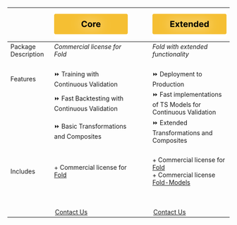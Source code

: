 <table class="tg">
<thead>
<tr>
  <th></th>
  <th><img alt='Core' src='../../images/product_diagrams/pricing-core.svg'></th>
  <th></th>
  <th style="text-align:left"><img alt='Extended' src='../../images/product_diagrams/pricing-extended.svg'></th>
</thead>
<tbody>
  <tr>
    <td> Package Description</td>
    <td><span style="font-style:italic">Commercial license for Fold</span></td>
    <td></td>
    <td><span style="font-style:italic">Fold with extended functionality</span></td>
  </tr>
  <!-- There is an invisible character below -->
  <tr><td>　</td></tr>
  <tr>
    <td> Features</td>
    <td>⏩ Training with Continuous Validation</td>
    <td></td>
    <td>⏩ Deployment to Production</td>
  </tr>
  <tr>
    <td> </td>
    <td>⏩ Fast Backtesting with Continuous Validation</td>
    <td></td>
    <td>⏩ Fast implementations of TS Models for Continuous Validation</td>
  </tr>
  <tr>
    <td> </td>
    <td>⏩ Basic Transformations and Composites</td>
    <td>　　</td>
    <td>⏩ Extended Transformations and Composites</td>
  </tr>
  <!-- There is an invisible character below -->
  <tr><td>　</td></tr>
  <tr>
    <td>Includes </td>
    <td>+ Commercial license for <a href="https://github.com/dream-faster/fold" target="_blank" rel="noopener noreferrer">Fold</a></td>
    <td></td>
    <td>+ Commercial license for <a href="https://github.com/dream-faster/fold" target="_blank" rel="noopener noreferrer">Fold</a><br>+ Commercial license <a href="https://github.com/dream-faster/fold-models" target="_blank" rel="noopener noreferrer">Fold-Models</a></td>
  </tr>
  <!-- There is an invisible character below -->
  <tr><td>　</td></tr>
  <tr><td>　</td></tr>　
  <tr>
    <td></td>
    <td> <a class='md-button' style="margin:2px" href="mailto:nowcasting@dreamfaster.ai?subject=Core license">Contact Us</a> </td>
    <td></td>
    <td> <a class='md-button md-button--primary' style="margin:2px" href="mailto:nowcasting@dreamfaster.ai?subject=Extended license">Contact Us</a> </td>
  </tr>
</tbody>
</table>